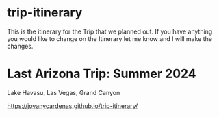 # trip-itinerary
This is the itinerary for the Trip that we planned out.
If you have anything you would like to change on the Itinerary let me know and I will make the changes.

# Last Arizona Trip: Summer 2024

Lake Havasu, Las Vegas, Grand Canyon


https://jovanycardenas.github.io/trip-itinerary/